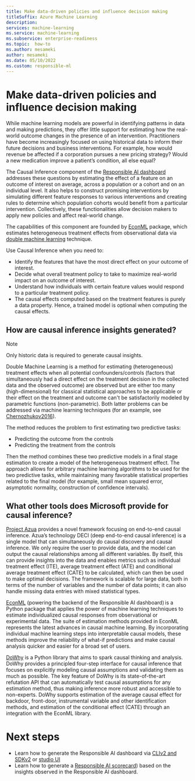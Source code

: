 ```yaml
---
title: Make data-driven policies and influence decision making 
titleSuffix: Azure Machine Learning
description: 
services: machine-learning
ms.service: machine-learning
ms.subservice: enterprise-readiness
ms.topic:  how-to
ms.author: mesameki
author: mesameki
ms.date: 05/10/2022
ms.custom: responsible-ml
---
```


# Make data-driven policies and influence decision making

While machine learning models are powerful in identifying patterns in data and making predictions, they offer little support for estimating how the real-world outcome changes in the presence of an intervention. Practitioners have become increasingly focused on using historical data to inform their future decisions and business interventions. For example, how would revenue be affected if a corporation pursues a new pricing strategy? Would a new medication improve a patient’s condition, all else equal?


The Causal Inference component of the [Responsible AI dashboard](concept-responsible-ai-dashboard.md) addresses these questions by estimating the effect of a feature on an outcome of interest on average, across a population or a cohort and on an individual level. It also helps to construct promising interventions by simulating different feature responses to various interventions and creating rules to determine which population cohorts would benefit from a particular intervention. Collectively, these functionalities allow decision makers to apply new policies and affect real-world change.

The capabilities of this component are founded by [EconML](https://github.com/Microsoft/EconML) package, which estimates heterogeneous treatment effects from observational data via [double machine learning](https://econml.azurewebsites.net/spec/estimation/dml.html) technique.

Use Causal Inference when you need to:

- Identify the features that have the most direct effect on your outcome of interest.
- Decide what overall treatment policy to take to maximize real-world impact on an outcome of interest.
- Understand how individuals with certain feature values would respond to a particular treatment policy.
- The causal effects computed based on the treatment features is purely a data property. Hence, a trained model is optional when computing the causal effects.

## How are causal inference insights generated?

> [!NOTE]
> Only historic data is required to generate causal insights.


Double Machine Learning is a method for estimating (heterogeneous) treatment effects when all potential confounders/controls (factors that simultaneously had a direct effect on the treatment decision in the collected data and the observed outcome) are observed but are either too many (high-dimensional) for classical statistical approaches to be applicable or their effect on the treatment and outcome can't be satisfactorily modeled by parametric functions (non-parametric). Both latter problems can be addressed via machine learning techniques (for an example, see [Chernozhukov2016](https://econml.azurewebsites.net/spec/references.html#chernozhukov2016)).

The method reduces the problem to first estimating two predictive tasks:

- Predicting the outcome from the controls
- Predicting the treatment from the controls  

Then the method combines these two predictive models in a final stage estimation to create a model of the heterogeneous treatment effect. The approach allows for arbitrary machine learning algorithms to be used for the two predictive tasks, while maintaining many favorable statistical properties related to the final model (for example, small mean squared error, asymptotic normality, construction of confidence intervals).

## What other tools does Microsoft provide for causal inference?

[Project Azua](https://www.microsoft.com/research/project/project_azua/) provides a novel framework focusing on end-to-end causal inference. Azua’s technology DECI (deep end-to-end causal inference) is a single model that can simultaneously do causal discovery and causal inference. We only require the user to provide data, and the model can output the causal relationships among all different variables. By itself, this can provide insights into the data and enables metrics such as individual treatment effect (ITE), average treatment effect (ATE) and conditional average treatment effect (CATE) to be calculated, which can then be used to make optimal decisions. The framework is scalable for large data, both in terms of the number of variables and the number of data points; it can also handle missing data entries with mixed statistical types.

[EconML](https://www.microsoft.com/research/project/econml/) (powering the backend of the Responsible AI dashboard) is a Python package that applies the power of machine learning techniques to estimate individualized causal responses from observational or experimental data. The suite of estimation methods provided in EconML represents the latest advances in causal machine learning. By incorporating individual machine learning steps into interpretable causal models, these methods improve the reliability of what-if predictions and make causal analysis quicker and easier for a broad set of users.

[DoWhy](https://microsoft.github.io/dowhy/) is a Python library that aims to spark causal thinking and analysis. DoWhy provides a principled four-step interface for causal inference that focuses on explicitly modeling causal assumptions and validating them as much as possible. The key feature of DoWhy is its state-of-the-art refutation API that can automatically test causal assumptions for any estimation method, thus making inference more robust and accessible to non-experts. DoWhy supports estimation of the average causal effect for backdoor, front-door, instrumental variable and other identification methods, and estimation of the conditional effect (CATE) through an integration with the EconML library.

# Next steps

- Learn how to generate the Responsible AI dashboard via [CLIv2 and SDKv2](how-to-responsible-ai-dashboard-sdk-cli.md) or [studio UI ](how-to-responsible-ai-dashboard-ui.md)
- Learn how to generate a [Responsible AI scorecard](how-to-responsible-ai-scorecard.md)) based on the insights observed in the Responsible AI dashboard.